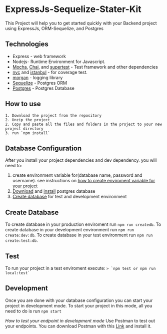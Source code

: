 # ExpressJs-Sequelize-Stater-Kit
This Project will help you to get started quickly with your Backend project using ExpressJs, ORM-Sequelize, and Postgres


## Technologies

* Express - web framework
* Nodejs- Runtime Environment for Javascript.
* [Mocha](https://mochajs.org/), [Chai](https://www.chaijs.com/), and [supertest](https://github.com/visionmedia/supertest) - Test framework and other dependencies
* [nyc](https://www.npmjs.com/package/nyc) and [istanbul](https://github.com/istanbuljs/nyc) - for coverage test.
* [morgan](https://www.npmjs.com/package/morgan) - logging library
* [Sequelize](https://sequelize.org/master/manual) - Postgres ORM
* [Postgres]() - Postgres Database

## How to use

    1. Download the project from the repository
    2. Unzip the project
    2. Copy and paste all the files and folders in the project to your new project directory
    3. run `npm install`

## Database Configuration
After you install your project dependencies and dev dependency. you will need to:
1. create environment variable for(database name, password and username). see instructions on [how to create enviroment variable for your project]()
2. [Download]() and [install]() postgres database
3. [Create database]() for test and development environment

## Create Database
To create database in your production enviroment run `npm run createdb`.
To create database in your development environment run `npm run create:dev:db`.
To create database in your test environment run `npm run create:test:db`.

## Test

To run your project in a test enviroment execute:
    ```
        > `npm test or npm run local:test`
    ```
## Development

Once you are done with your database configuration you can start your project in development mode. To start your project in this mode, all you need to do is run `npm start`

*How to test your endpoint in development mode*
Use Postman to test out your endpoints. You can download Postman with this [Link]() and install it.

